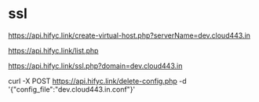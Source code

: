 # ssl
https://api.hifyc.link/create-virtual-host.php?serverName=dev.cloud443.in

https://api.hifyc.link/list.php

https://api.hifyc.link/ssl.php?domain=dev.cloud443.in

curl -X POST https://api.hifyc.link/delete-config.php -d '{"config_file":"dev.cloud443.in.conf"}'
